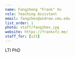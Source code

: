 ```yaml
---
name: Fangzheng "Frank" Xu
role: Teaching Assistant
email: fangzhex@andrew.cmu.edu
list_order: 1
photo: staff/fangzhex.jpg
website: https://frankxfz.me/
staff_for: [s23]
---
```

LTI PhD
